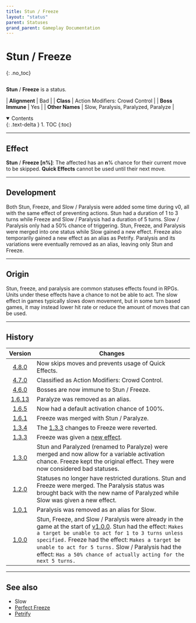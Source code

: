 ```yaml
---
title: Stun / Freeze
layout: "status"
parent: Statuses
grand_parent: Gameplay Documentation
---
```


# Stun / Freeze
{: .no_toc}

<div class="row">
<div class="column content" markdown="1">

**Stun** / **Freeze** is a status.

| **Alignment** | Bad |
| **Class** | Action Modifiers: Crowd Control |
| **Boss Immune** | Yes |
| **Other Names** | Slow, Paralysis, Paralyzed, Paralyze |

</div>
<div class="column toc" markdown="1">
<details open markdown="block">
<summary>
Contents
</summary>
{: .text-delta }
1. TOC
{:toc}
</details>
</div>
</div> 

---

## Effect

**Stun** / **Freeze [n%]**: The affected has an **n**% chance for their current move to be skipped. **Quick Effects** cannot be used until their next move.

---

## Development

Both Stun, Freeze, and Slow / Paralysis were added some time during v0, all with the same effect of preventing actions. Stun had a duration of 1 to 3 turns while Freeze and Slow / Paralysis had a duration of 5 turns. Slow / Paralysis only had a 50% chance of triggering. Stun, Freeze, and Paralysis were merged into one status while Slow gained a new effect. Freeze also temporarily gained a new effect as an alias as Petrify. Paralysis and its variations were eventually removed as an alias, leaving only Stun and Freeze.

---

## Origin

Stun, freeze, and paralysis are common statuses effects found in RPGs. Units under these effects have a chance to not be able to act. The slow effect in games typically slows down movement, but in some turn based games, it may instead lower hit rate or reduce the amount of moves that can be used.

---

## History

| Version | Changes |
| :---: | --- |
| [4.8.0](/game/changelog/v4.html#v4.8.0) | Now skips moves and prevents usage of Quick Effects. |
| [4.7.0](/game/changelog/v4.html#v4.7.0) | Classified as Action Modifiers: Crowd Control. |
| [4.6.0](/game/changelog/v4.html#v4.6.0) | Bosses are now immune to Stun / Freeze. |
| [1.6.13](/game/changelog/v1.html#v1.6.13) | Paralyze was removed as an alias. |
| [1.6.5](/game/changelog/v1.html#v1.6.5) | Now had a default activation chance of 100%. |
| [1.6.1](/game/changelog/v1.html#v1.6.1) | Freeze was merged with Stun / Paralyze. |
| [1.3.4](/game/changelog/v1.html#v1.3.4) | The [1.3.3](/game/changelog/v1.html#v1.3.3) changes to Freeze were reverted. |
| [1.3.3](/game/changelog/v1.html#v1.3.3) | Freeze was given a [new effect](/game/status/petrify). |
| [1.3.0](/game/changelog/v1.html#v1.3.0) | Stun and Paralyzed (renamed to Paralyze) were merged and now allow for a variable activation chance. Freeze kept the original effect. They were now considered bad statuses. |
| [1.2.0](/game/changelog/v1.html#v1.2.0) | Statuses no longer have restricted durations. Stun and Freeze were merged. The Paralysis status was brought back with the new name of Paralyzed while Slow was given a new effect. |
| [1.0.1](/game/changelog/v1.html#v1.0.1) | Paralysis was removed as an alias for Slow. |
| [1.0.0](/game/changelog/v1.html#v1.0.0) | Stun, Freeze, and Slow / Paralysis were already in the game at the start of [v1.0.0](/game/changelog/v1.html#v1.0.0). Stun had the effect: `Makes a target be unable to act for 1 to 3 turns unless specified.` Freeze had the effect: `Makes a target be unable to act for 5 turns.` Slow / Paralysis had the effect: `Has a 50% chance of actually acting for the next 5 turns.` |

---

## See also

- Slow
- [Perfect Freeze](/game/status/perfectfreeze)
- [Petrify](/game/status/petrify)